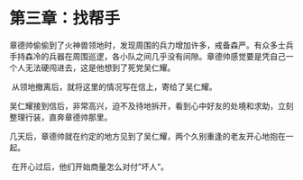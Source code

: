 # 第三章：找帮手


​		章德帅偷偷到了火神兽领地时，发现周围的兵力增加许多，戒备森严。有众多士兵手持森冷的兵器在周围巡逻，各小队之间几乎没有间隙。章德帅感觉要是凭自己一个人无法硬闯进去，这是他想到了死党吴仁耀。

​		从领地撤离后，就将这里的情况写在信上，寄给了吴仁耀。

​		吴仁耀接到信后，非常高兴，迫不及待地拆开，看到心中好友的处境和求助，立刻整理行装，直奔章德帅那里。

​		几天后，章德帅就在约定的地方见到了吴仁耀，两个久别重逢的老友开心地抱在一起。

​		在开心过后，他们开始商量怎么对付”坏人“。
